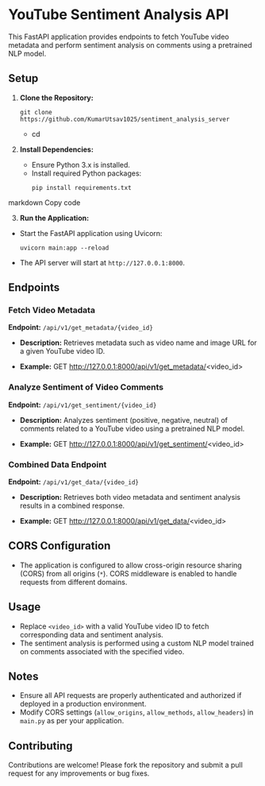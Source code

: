 # YouTube Sentiment Analysis API

This FastAPI application provides endpoints to fetch YouTube video metadata and perform sentiment analysis on comments using a pretrained NLP model.

## Setup

1. **Clone the Repository:**
    ```
   git clone https://github.com/KumarUtsav1025/sentiment_analysis_server
    ```
    - cd <repository-folder>

2. **Install Dependencies:**
   - Ensure Python 3.x is installed.
   - Install required Python packages:
     ```
     pip install requirements.txt
     ```

markdown
Copy code

3. **Run the Application:**
- Start the FastAPI application using Uvicorn:
  ```
  uvicorn main:app --reload
  ```
- The API server will start at `http://127.0.0.1:8000`.

## Endpoints

### Fetch Video Metadata

**Endpoint:** `/api/v1/get_metadata/{video_id}`

- **Description:** Retrieves metadata such as video name and image URL for a given YouTube video ID.

- **Example:**
GET http://127.0.0.1:8000/api/v1/get_metadata/<video_id>


### Analyze Sentiment of Video Comments

**Endpoint:** `/api/v1/get_sentiment/{video_id}`

- **Description:** Analyzes sentiment (positive, negative, neutral) of comments related to a YouTube video using a pretrained NLP model.

- **Example:**
GET http://127.0.0.1:8000/api/v1/get_sentiment/<video_id>


### Combined Data Endpoint

**Endpoint:** `/api/v1/get_data/{video_id}`

- **Description:** Retrieves both video metadata and sentiment analysis results in a combined response.

- **Example:**
GET http://127.0.0.1:8000/api/v1/get_data/<video_id>



## CORS Configuration

- The application is configured to allow cross-origin resource sharing (CORS) from all origins (`*`). CORS middleware is enabled to handle requests from different domains.

## Usage

- Replace `<video_id>` with a valid YouTube video ID to fetch corresponding data and sentiment analysis.
- The sentiment analysis is performed using a custom NLP model trained on comments associated with the specified video.

## Notes

- Ensure all API requests are properly authenticated and authorized if deployed in a production environment.
- Modify CORS settings (`allow_origins`, `allow_methods`, `allow_headers`) in `main.py` as per your application.

## Contributing
Contributions are welcome! Please fork the repository and submit a pull request for any improvements or bug fixes.
